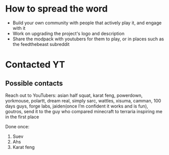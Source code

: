 # How to spread the word
- Build your own community with people that actively play it, and engage with it 
- Work on upgrading the project's logo and description 
- Share the modpack with youtubers for them to play, or in places such as the feedthebeast subreddit 


# Contacted YT
## Possible contacts
Reach out to YouTubers: asian half squat, karat feng, powerdown, yorkmouse, polartt, dream real, simply sarc, wattles, xisuma, camman, 100 days guys, forge labs, jaiden(once I’m confident it works and is fun), goutros, send it to the guy who compared minecraft to terraria inspiring me in the first place

 
Done once: 
1. Suev 
2. Ahs 
3. Karat feng 
    



